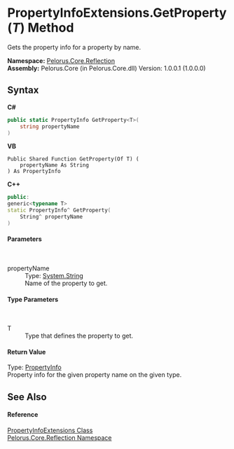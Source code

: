 # PropertyInfoExtensions.GetProperty(*T*) Method 
 

Gets the property info for a property by name.

**Namespace:**&nbsp;<a href="7183AF8D">Pelorus.Core.Reflection</a><br />**Assembly:**&nbsp;Pelorus.Core (in Pelorus.Core.dll) Version: 1.0.0.1 (1.0.0.0)

## Syntax

**C#**<br />
``` C#
public static PropertyInfo GetProperty<T>(
	string propertyName
)

```

**VB**<br />
``` VB
Public Shared Function GetProperty(Of T) ( 
	propertyName As String
) As PropertyInfo
```

**C++**<br />
``` C++
public:
generic<typename T>
static PropertyInfo^ GetProperty(
	String^ propertyName
)
```


#### Parameters
&nbsp;<dl><dt>propertyName</dt><dd>Type: <a href="http://msdn2.microsoft.com/en-us/library/s1wwdcbf" target="_blank">System.String</a><br />Name of the property to get.</dd></dl>

#### Type Parameters
&nbsp;<dl><dt>T</dt><dd>Type that defines the property to get.</dd></dl>

#### Return Value
Type: <a href="http://msdn2.microsoft.com/en-us/library/8z852kf5" target="_blank">PropertyInfo</a><br />Property info for the given property name on the given type.

## See Also


#### Reference
<a href="5A9BD9E9">PropertyInfoExtensions Class</a><br /><a href="7183AF8D">Pelorus.Core.Reflection Namespace</a><br />